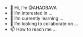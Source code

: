 - 👋 Hi, I’m @AHADBAVA
- 👀 I’m interested in ...
- 🌱 I’m currently learning ...
- 💞️ I’m looking to collaborate on ...
- 📫 How to reach me ...

<!---
AHADBAVA/AHADBAVA is a ✨ special ✨ repository because its `README.md` (this file) appears on your GitHub profile.
You can click the Preview link to take a look at your changes.
--->

